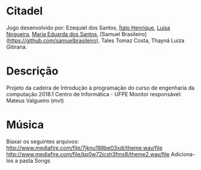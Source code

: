 # Citadel
Jogo desenvolvido por: Ezequiel dos Santos, [Ítalo Henrique](https://github.com/italoh623), [Luisa Nogueira](https://github.com/luisacavalcante), [Maria Eduarda dos Santos](https://github.com/mesps), [Samuel Brasileiro] (https://github.com/samuelbrasileiro), Tales Tomaz Costa, Thayná Luiza Gitirana.
                       
# Descrição
Projeto da cadeira de Introdução à programação do curso de engenharia da computação 2018.1
Centro de Informática - UFPE
Monitor responsável: Mateus Valgueiro (mvt)

# Música

Biaxar os seguintes arquivos: http://www.mediafire.com/file/7jknu188be03xdi/theme.wav/file
                              http://www.mediafire.com/file/kp0w72icsh3fms8/theme2.wav/file
Adiciona-los a pasta Songs

